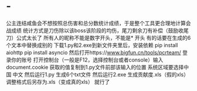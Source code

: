 # -
公主连结咸鱼会不想按照总伤害和总分数统计成绩，于是整个工具更合理地计算会战成绩
统计方式是刀伤除以该boss该阶段的均伤，尾刀剩余刀有补偿（鼓励收尾刀）公式太长了
所有人的昵称不能是数字开头，不能是* 开头 有的话要在生成的6个文本中替换成别的
下载1.py和2.exe到新文件夹里后，安装依赖
pip install aiohttp
pip install asyncio
然后打开https://www.bigfun.cn/tools/pcrteam/ 登录你的账号
打开控制台（一般是F12，选择控制台或者console）输入 document.cookie
获取的值复制到1.py文件前部该输入的位置
系统区域要选择中国 中文
然后运行1.py
生成6个txt文件
然后运行2.exe 
生成贡献度.xls（假的xls）
调整格式后另存为.xls（变成真的xls）
就行了
